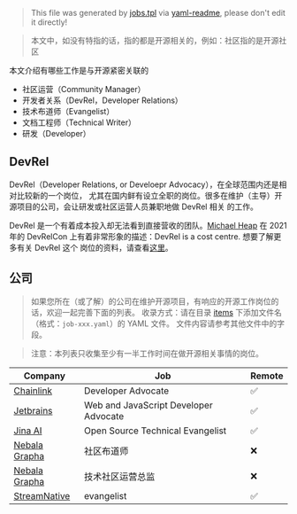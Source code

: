 > This file was generated by [jobs.tpl](jobs.tpl) via [yaml-readme](https://github.com/LinuxSuRen/yaml-readme), please don't edit it directly!

> 本文中，如没有特指的话，指的都是开源相关的，例如：社区指的是开源社区

本文介绍有哪些工作是与开源紧密关联的

* 社区运营（Community Manager）
* 开发者关系（DevRel，Developer Relations）
* 技术布道师（Evangelist）
* 文档工程师（Technical Writer）
* 研发（Developer）

## DevRel
DevRel（Developer Relations, or Develoepr Advocacy），在全球范围内还是相对比较新的一个岗位，
尤其在国内鲜有设立全职的岗位。很多在维护（主导）开源项目的公司，会让研发或社区运营人员兼职地做 DevRel 相关
的工作。

DevRel 是一个有着成本投入却无法看到直接营收的团队。[Michael Heap](https://www.youtube.com/watch?v=tF-yhxOWEck&t=629s)
在 2021 年的 DevRelCon 上有着非常形象的描述：DevRel is a cost centre. 想要了解更多有关 DevRel 这个
岗位的资料，请查看[这里](devrel.md)。

## 公司
> 如果您所在（或了解）的公司在维护开源项目，有响应的开源工作岗位的话，欢迎一起完善下面的列表。
> 收录方式：请在目录 [items](items) 下添加文件名（格式：`job-xxx.yaml`）的 YAML 文件。
> 文件内容请参考其他文件中的字段。

> 注意：本列表只收集至少有一半工作时间在做开源相关事情的岗位。

| Company | Job | Remote |
|---|---|---|
| [Chainlink](https://chain.link/) | Developer Advocate | :white_check_mark: |
| [Jetbrains](https://www.jetbrains.com) | Web and JavaScript Developer Advocate | :white_check_mark: |
| [Jina AI](https://jina.ai/) | Open Source Technical Evangelist | :white_check_mark: |
| [Nebala Grapha](https://www.vesoft.com/) | 社区布道师 | :x: |
| [Nebala Grapha](https://www.vesoft.com/) | 技术社区运营总监 | :x: |
| [StreamNative](https://streamnative.io/) | evangelist | :white_check_mark: |
